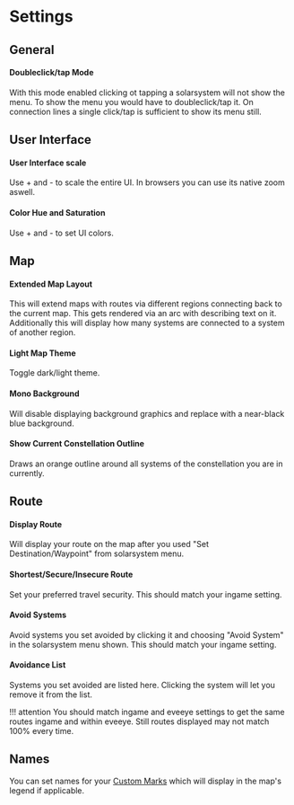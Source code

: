# Settings

## General
#### Doubleclick/tap Mode
With this mode enabled clicking ot tapping a solarsystem will not show the menu. To show the menu you would have to doubleclick/tap it. On connection lines a single click/tap is sufficient to show its menu still.

## User Interface
#### User Interface scale
Use + and - to scale the entire UI. In browsers you can use its native zoom aswell.
#### Color Hue and Saturation
Use + and - to set UI colors.

## Map
#### Extended Map Layout
This will extend maps with routes via different regions connecting back to the current map. This gets rendered via an arc with describing text on it.
Additionally this will display how many systems are connected to a system of another region.
#### Light Map Theme
Toggle dark/light theme.
#### Mono Background
Will disable displaying background graphics and replace with a near-black blue background.
#### Show Current Constellation Outline
Draws an orange outline around all systems of the constellation you are in currently.

## Route
#### Display Route
Will display your route on the map after you used "Set Destination/Waypoint" from solarsystem menu.
#### Shortest/Secure/Insecure Route
Set your preferred travel security. This should match your ingame setting.
#### Avoid Systems
Avoid systems you set avoided by clicking it and choosing "Avoid System" in the solarsystem menu shown. This should match your ingame setting. 
#### Avoidance List
Systems you set avoided are listed here. Clicking the system will let you remove it from the list.

!!! attention
    You should match ingame and eveeye settings to get the same routes ingame and within eveeye. Still routes displayed may not match 100% every time.

## Names
You can set names for your [Custom Marks](https://eveeyeechoes.readthedocs.io/en/latest/sharing/custom-marks/) which will display in the map's legend if applicable.

<!--stackedit_data:
eyJoaXN0b3J5IjpbLTEzNjI5MzQyNTIsLTEzMDc3NDcxNjAsLT
IwNTAzMjYyMTYsMTIxOTM4MzUxNiwtODQ2OTUzNzYyLC02MDE4
NzQ5NTYsODAwNDQ2Nzg1LDE5OTAxNjE4MjksMjg3OTQxMjM5LD
EzMzQzODc1MDYsLTEzOTc1MjczMzQsMTIyMjg3NjI1NSwtMzMz
ODc1MTk5LDEzNTk5OTk2NDUsMTc5OTE4NTE5NiwxMzExNzQyND
g0LDE4MzIxNTYyODZdfQ==
-->